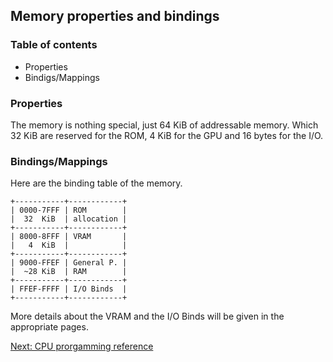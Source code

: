 ## Memory properties and bindings

### Table of contents

 - Properties
 - Bindigs/Mappings
 
### Properties

The memory is nothing special, just 64 KiB of addressable memory. Which 32 KiB
are reserved for the ROM, 4 KiB for the GPU and 16 bytes for the I/O.

### Bindings/Mappings

Here are the binding table of the memory.

    +-----------+------------+
    | 0000-7FFF | ROM        |
    |  32  KiB  | allocation |
    +-----------+------------+
    | 8000-8FFF | VRAM       |
    |   4  KiB  |            |
    +-----------+------------+
    | 9000-FFEF | General P. |
    |  ~28 KiB  | RAM        |
    +-----------+------------+
    | FFEF-FFFF | I/O Binds  |
    +-----------+------------+

More details about the VRAM and the I/O Binds will be given in the appropriate
pages.

[Next: CPU prorgamming reference](cpu.html)
